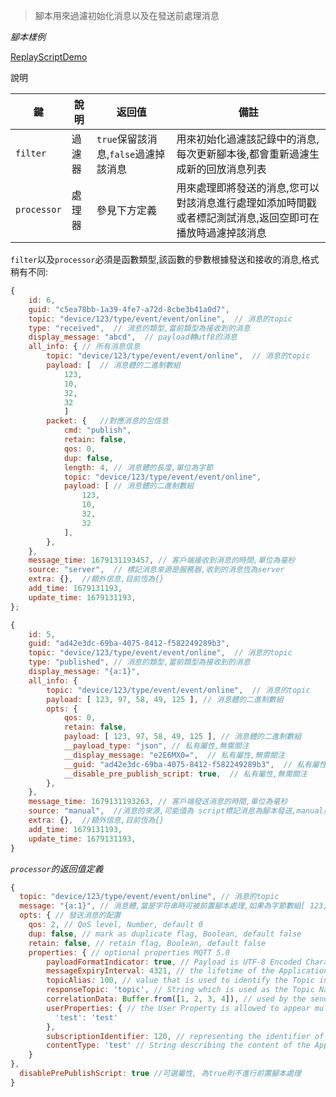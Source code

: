 > 腳本用來過濾初始化消息以及在發送前處理消息

_腳本樣例_

[ReplayScriptDemo](../../common/replay/demo-script.md ':include')

說明

| 鍵          | 說明   | 返回值                               | 備註                                                                                                     |
| ----------- | ------ | ------------------------------------ | -------------------------------------------------------------------------------------------------------- |
| `filter`    | 過濾器 | `true`保留該消息,`false`過濾掉該消息 | 用來初始化過濾該記錄中的消息,每次更新腳本後,都會重新過濾生成新的回放消息列表                             |
| `processor` | 處理器 | 參見下方定義                         | 用來處理即將發送的消息,您可以對該消息進行處理如添加時間戳或者標記測試消息,返回空即可在播放時過濾掉該消息 |

`filter`以及`processor`必須是函數類型,該函數的參數根據發送和接收的消息,格式稍有不同:

<!-- tabs:start -->
<!-- tab:接收到的消息 -->

```javascript
{
    id: 6,
    guid: "c5ea78bb-1a39-4fe7-a72d-8cbe3b41a0d7",
    topic: "device/123/type/event/event/online",  // 消息的topic
    type: "received",  // 消息的類型,當前類型為接收到的消息
    display_message: "abcd",  // payload轉utf8的消息
    all_info: { // 所有消息信息
        topic: "device/123/type/event/event/online",  // 消息的topic
        payload: [  // 消息體的二進制數組
            123,
            10,
            32,
            32
            ]
        packet: {   //對應消息的包信息
            cmd: "publish",
            retain: false,
            qos: 0,
            dup: false,
            length: 4, // 消息體的長度,單位為字節
            topic: "device/123/type/event/event/online",
            payload: [ // 消息體的二進制數組
                123,
                10,
                32,
                32
            ],
        },
    },
    message_time: 1679131193457, // 客戶端接收到消息的時間,單位為毫秒
    source: "server",  // 標記消息來源是服務器,收到的消息恆為server
    extra: {},  //額外信息,目前恆為{}
    add_time: 1679131193,
    update_time: 1679131193,
};
```

<!-- tab:發送的消息 -->

```javascript
{
    id: 5,
    guid: "ad42e3dc-69ba-4075-8412-f582249289b3",
    topic: "device/123/type/event/event/online",  // 消息的topic
    type: "published", // 消息的類型,當前類型為接收到的消息
    display_message: "{a:1}",
    all_info: {
        topic: "device/123/type/event/event/online",  // 消息的topic
        payload: [ 123, 97, 58, 49, 125 ], // 消息體的二進制數組
        opts: {
            qos: 0,
            retain: false,
            payload: [ 123, 97, 58, 49, 125 ], // 消息體的二進制數組
            __payload_type: "json", // 私有屬性,無需關注
            __display_message: "e2E6MX0=",  // 私有屬性,無需關注
            __guid: "ad42e3dc-69ba-4075-8412-f582249289b3",  // 私有屬性,無需關注
            __disable_pre_publish_script: true,  // 私有屬性,無需關注
        },
    },
    message_time: 1679131193263, // 客戶端發送消息的時間,單位為毫秒
    source: "manual",  //消息的來源,可能值為 script標記消息為腳本發送,manual用戶手動發送
    extra: {},  //額外信息,目前恆為{}
    add_time: 1679131193,
    update_time: 1679131193,
}
```

<!-- tabs:end -->

_`processor`的返回值定義_

```javascript
{
  topic: "device/123/type/event/event/online", // 消息的topic
  message: "{a:1}", // 消息體,當是字符串時可被前置腳本處理,如果為字節數組[ 123, 97, 58, 49, 125 ],則不會被前置腳本處理
  opts: { // 發送消息的配置
    qos: 2, // QoS level, Number, default 0
    dup: false, // mark as duplicate flag, Boolean, default false
    retain: false, // retain flag, Boolean, default false
    properties: { // optional properties MQTT 5.0
        payloadFormatIndicator: true, // Payload is UTF-8 Encoded Character Data or not boolean
        messageExpiryInterval: 4321, // the lifetime of the Application Message in seconds number
        topicAlias: 100, // value that is used to identify the Topic instead of using the Topic Name number
        responseTopic: 'topic', // String which is used as the Topic Name for a response message string
        correlationData: Buffer.from([1, 2, 3, 4]), // used by the sender of the Request Message to identify which request the Response Message is for when it is received binary
        userProperties: { // the User Property is allowed to appear multiple times to represent multiple name, value pairs object
          'test': 'test'
        },
        subscriptionIdentifier: 120, // representing the identifier of the subscription number
        contentType: 'test' // String describing the content of the Application Message string
    }
},
  disablePrePublishScript: true //可選屬性, 為true則不進行前置腳本處理
}
```
